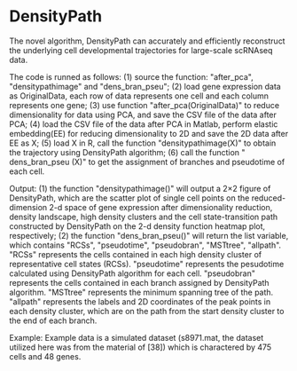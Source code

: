 # DensityPath
The novel algorithm, DensityPath can accurately and efficiently reconstruct the underlying cell developmental trajectories for large-scale scRNAseq data. 

The code is runned as follows: 
(1) source the function: "after_pca", "densitypathimage" and "dens_bran_pseu"; 
(2) load gene expression data as OriginalData, each row of data represents one cell and each column represents one gene; 
(3) use function "after_pca(OriginalData)" to reduce dimensionality for data using PCA, and save the CSV file of the data after PCA; 
(4) load the CSV file of the data after PCA in Matlab, perform elastic embedding(EE) for reducing dimensionality to 2D and save the 2D data after EE as X; 
(5) load X in R, call the function "densitypathimage(X)" to obtain the trajectory using DensityPath algorithm; 
(6) call the function " dens_bran_pseu (X)" to get the assignment of branches and pseudotime of each cell.


Output: 
(1) the function "densitypathimage()" will output a 2×2 figure of DensityPath, which are the scatter plot of single cell points on the reduced-dimension 2-d space of gene expression after dimensionality reduction, density landscape, high density clusters and the cell state-transition path constructed by DensityPath on the 2-d density function heatmap plot, respectively;
(2) the function "dens_bran_pseu()" will return the list variable, which contains "RCSs", "pseudotime", "pseudobran", "MSTtree", "allpath". "RCSs" represents the cells contained in each high density cluster of representative cell states (RCSs). "pseudotime" represents the pesudotime calculated using DensityPath algorithm for each cell. "pseudobran" represents the cells contained in each branch assigned by DensityPath algorithm. "MSTtree" represents the minimum spanning tree of the path. "allpath" represents the labels and 2D coordinates of the peak points in each density cluster, which are on the path from the start density cluster to the end of each branch.


Example: Example data is a simulated dataset (s8971.mat, the dataset utilized here was from the material of [38]) which is charactered by 475 cells and 48 genes.
